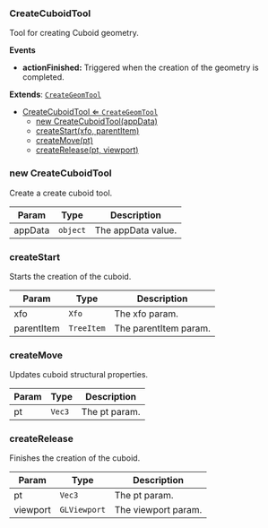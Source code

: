 <a name="CreateCuboidTool"></a>

### CreateCuboidTool 
Tool for creating Cuboid geometry.

**Events**
* **actionFinished:** Triggered when the creation of the geometry is completed.


**Extends**: <code>[CreateGeomTool](api/Tools/CreateTools/CreateGeomTool.md)</code>  

* [CreateCuboidTool ⇐ <code>CreateGeomTool</code>](#CreateCuboidTool)
    * [new CreateCuboidTool(appData)](#new-CreateCuboidTool)
    * [createStart(xfo, parentItem)](#createStart)
    * [createMove(pt)](#createMove)
    * [createRelease(pt, viewport)](#createRelease)

<a name="new_CreateCuboidTool_new"></a>

### new CreateCuboidTool
Create a create cuboid tool.


| Param | Type | Description |
| --- | --- | --- |
| appData | <code>object</code> | The appData value. |

<a name="CreateCuboidTool+createStart"></a>

### createStart
Starts the creation of the cuboid.



| Param | Type | Description |
| --- | --- | --- |
| xfo | <code>Xfo</code> | The xfo param. |
| parentItem | <code>TreeItem</code> | The parentItem param. |

<a name="CreateCuboidTool+createMove"></a>

### createMove
Updates cuboid structural properties.



| Param | Type | Description |
| --- | --- | --- |
| pt | <code>Vec3</code> | The pt param. |

<a name="CreateCuboidTool+createRelease"></a>

### createRelease
Finishes the creation of the cuboid.



| Param | Type | Description |
| --- | --- | --- |
| pt | <code>Vec3</code> | The pt param. |
| viewport | <code>GLViewport</code> | The viewport param. |

